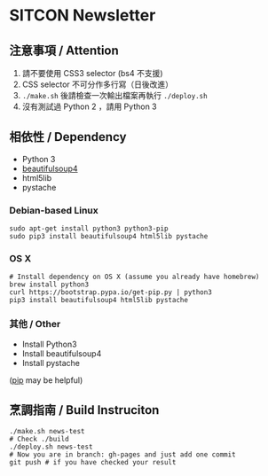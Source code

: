 # SITCON Newsletter

## 注意事項 / Attention

1. 請不要使用 CSS3 selector (bs4 不支援)
2. CSS selector 不可分作多行寫（日後改進）
3. `./make.sh` 後請檢查一次輸出檔案再執行 `./deploy.sh`
4. 沒有測試過 Python 2 ，請用 Python 3

## 相依性 / Dependency

- Python 3
- [beautifulsoup4](https://pypi.python.org/pypi/beautifulsoup4/4.3.2)
- html5lib
- pystache

### Debian-based Linux

``` shell
sudo apt-get install python3 python3-pip
sudo pip3 install beautifulsoup4 html5lib pystache
```

### OS X

``` shell
# Install dependency on OS X (assume you already have homebrew)
brew install python3
curl https://bootstrap.pypa.io/get-pip.py | python3
pip3 install beautifulsoup4 html5lib pystache
```

### 其他 / Other

- Install Python3
- Install beautifulsoup4
- Install pystache

([pip](https://pip.pypa.io/en/latest/) may be helpful)

## 烹調指南 / Build Instruciton

``` shell
./make.sh news-test
# Check ./build
./deploy.sh news-test
# Now you are in branch: gh-pages and just add one commit
git push # if you have checked your result
```
